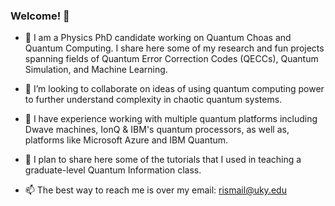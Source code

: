 ### Welcome! 👋

- 🔭 I am a Physics PhD candidate working on Quantum Choas and Quantum Computing. I share here some of my research and fun projects spanning fields of Quantum Error Correction Codes (QECCs), Quantum Simulation, and Machine Learning.
- 👯 I’m looking to collaborate on ideas of using quantum computing power to further understand complexity in chaotic quantum systems.
- 🌱 I have experience working with multiple quantum platforms including Dwave machines, IonQ & IBM's quantum processors, as well as, platforms like Microsoft Azure and IBM Quantum.

- 🌱 I plan to share here some of the tutorials that I used in teaching a graduate-level Quantum Information class.

- 📫 The best way to reach me is over my email: rismail@uky.edu

<!--
**RefatIsmail96/RefatIsmail96** is a ✨ _special_ ✨ repository because its `README.md` (this file) appears on your GitHub profile.

Here are some ideas to get you started:

- 🔭 I’m currently working on ...
- 🌱 I’m currently learning ...
- 👯 I’m looking to collaborate on ...
- 🤔 I’m looking for help with ...
- 💬 Ask me about ...
- 📫 How to reach me: ...
- 😄 Pronouns: ...
- ⚡ Fun fact: ...
-->
